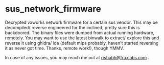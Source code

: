 # sus_network_firmware
Decrypted vxworks network firmware for a certain sus vendor. This may be decompiled/ reverse engineered for the inclined, pretty sure this is backdoored. The binary files were dumped from actual running hardware, remotely. You may want to use the latest binwalk to extract/ explore this and reverse it using ghidra/ ida (default mips probably, haven't started reversing it as never got time. Thanks, remote work!), though YMMV.

In case of any issues, you may reach me out at rishabh@fruxlabs.com .
